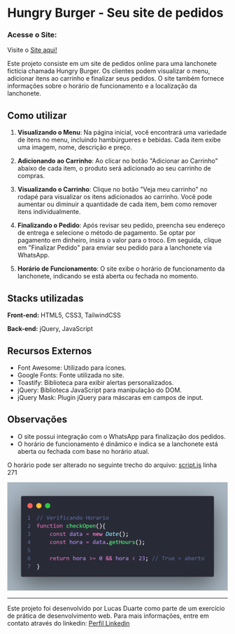 # Hungry Burger - Seu site de pedidos

### Acesse o Site:

Visite o [Site aqui!](https://pedidoburger.vercel.app/)

Este projeto consiste em um site de pedidos online para uma lanchonete fictícia chamada Hungry Burger. Os clientes podem visualizar o menu, adicionar itens ao carrinho e finalizar seus pedidos. O site também fornece informações sobre o horário de funcionamento e a localização da lanchonete.

## Como utilizar

1. **Visualizando o Menu**: Na página inicial, você encontrará uma variedade de itens no menu, incluindo hambúrgueres e bebidas. Cada item exibe uma imagem, nome, descrição e preço.

2. **Adicionando ao Carrinho**: Ao clicar no botão "Adicionar ao Carrinho" abaixo de cada item, o produto será adicionado ao seu carrinho de compras.

3. **Visualizando o Carrinho**: Clique no botão "Veja meu carrinho" no rodapé para visualizar os itens adicionados ao carrinho. Você pode aumentar ou diminuir a quantidade de cada item, bem como remover itens individualmente.

4. **Finalizando o Pedido**: Após revisar seu pedido, preencha seu endereço de entrega e selecione o método de pagamento. Se optar por pagamento em dinheiro, insira o valor para o troco. Em seguida, clique em "Finalizar Pedido" para enviar seu pedido para a lanchonete via WhatsApp.

5. **Horário de Funcionamento**: O site exibe o horário de funcionamento da lanchonete, indicando se está aberta ou fechada no momento.

## Stacks utilizadas

**Front-end:** HTML5, CSS3, TailwindCSS

**Back-end:** jQuery, JavaScript

## Recursos Externos

- Font Awesome: Utilizado para ícones.
- Google Fonts: Fonte utilizada no site.
- Toastify: Biblioteca para exibir alertas personalizados.
- jQuery: Biblioteca JavaScript para manipulação do DOM.
- jQuery Mask: Plugin jQuery para máscaras em campos de input.

## Observações

- O site possui integração com o WhatsApp para finalização dos pedidos.
- O horário de funcionamento é dinâmico e indica se a lanchonete está aberta ou fechada com base no horário atual.

O horário pode ser alterado no seguinte trecho do arquivo: [script.js](https://github.com/LuckasDuarte/BURGER_SITE/blob/main/script.js) linha 271

![Codigo](https://github.com/LuckasDuarte/BURGER_SITE/blob/main/assets/JS_HORA.png)


---

Este projeto foi desenvolvido por Lucas Duarte como parte de um exercício de prática de desenvolvimento web. Para mais informações, entre em contato através do linkedin: [Perfil Linkedin](https://www.linkedin.com/in/lucas-duarte-batista-7a5a2b218/)

